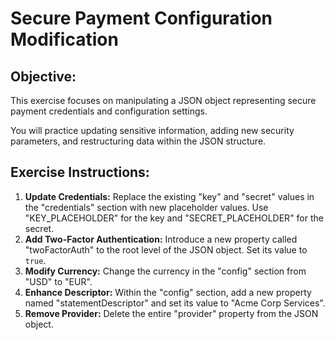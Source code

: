 # Secure Payment Configuration Modification

## Objective:

This exercise focuses on manipulating a JSON object representing secure payment credentials and configuration settings. 

You will practice updating sensitive information, adding new security parameters, and restructuring data within the JSON structure.


## Exercise Instructions:

1. **Update Credentials:** Replace the existing "key" and "secret" values in the "credentials" section with new placeholder values. Use "KEY_PLACEHOLDER" for the key and "SECRET_PLACEHOLDER" for the secret. 
2. **Add Two-Factor Authentication:**  Introduce a new property called "twoFactorAuth" to the root level of the JSON object. Set its value to `true`.
3. **Modify Currency:** Change the currency in the "config" section from "USD" to "EUR".
4. **Enhance Descriptor:** Within the "config" section, add a new property named "statementDescriptor" and set its value to "Acme Corp Services".
5. **Remove Provider:**  Delete the entire "provider" property from the JSON object.

